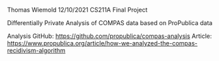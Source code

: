 Thomas Wiemold
12/10/2021
CS211A
Final Project 

Differentially Private Analysis of COMPAS data based on ProPublica data

Analysis GitHub: https://github.com/propublica/compas-analysis
Article: https://www.propublica.org/article/how-we-analyzed-the-compas-recidivism-algorithm
